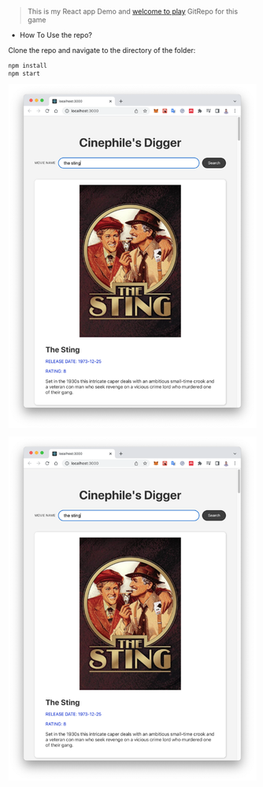 > This is my React app Demo and [welcome to play](https://hyc0812.github.io/deploy-reactapp-typing-game/)
> GitRepo for this game

- How To Use the repo?

Clone the repo and navigate to the directory of the folder:
```linux
npm install
npm start
```

![Image description](https://github.com/hyc0812/deploy-react-movie-searcher/blob/master/screenshot/screenshot-01.png)

<img src="https://github.com/hyc0812/deploy-react-movie-searcher/blob/master/screenshot/screenshot-01.png" width="600">